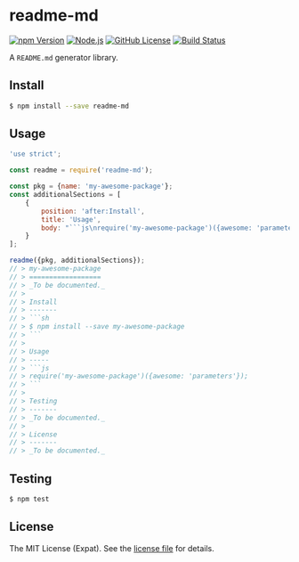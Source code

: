 readme-md
=========
[![npm Version][NPM VERSION BADGE]][NPM PAGE]
[![Node.js][NODE VERSION BADGE]][NODE PAGE]
[![GitHub License][LICENSE BADGE]][LICENSE PAGE]
[![Build Status][BUILD BADGE]][BUILD PAGE]

A `README.md` generator library.

Install
-------
```sh
$ npm install --save readme-md
```

Usage
-----
````js
'use strict';

const readme = require('readme-md');

const pkg = {name: 'my-awesome-package'};
const additionalSections = [
    {
        position: 'after:Install',
        title: 'Usage',
        body: "```js\nrequire('my-awesome-package')({awesome: 'parameters'});\n```"
    }
];

readme({pkg, additionalSections});
// > my-awesome-package
// > ==================
// > _To be documented._
// >
// > Install
// > -------
// > ```sh
// > $ npm install --save my-awesome-package
// > ```
// >
// > Usage
// > -----
// > ```js
// > require('my-awesome-package')({awesome: 'parameters'});
// > ```
// >
// > Testing
// > -------
// > _To be documented._
// >
// > License
// > -------
// > _To be documented._
````

Testing
-------
```sh
$ npm test
```

License
-------
The MIT License (Expat). See the [license file](LICENSE) for details.

[BUILD BADGE]: https://img.shields.io/travis/jbenner-radham/node-readme-md.svg?style=flat-square
[BUILD PAGE]: https://travis-ci.org/jbenner-radham/node-readme-md
[LICENSE BADGE]: https://img.shields.io/badge/license-MIT%20License-blue.svg?style=flat-square
[LICENSE PAGE]: https://github.com/jbenner-radham/node-readme-md/blob/master/LICENSE
[NODE PAGE]: https://nodejs.org/
[NODE VERSION BADGE]: https://img.shields.io/node/v/readme-md.svg?style=flat-square
[NPM PAGE]: https://www.npmjs.com/package/readme-md
[NPM VERSION BADGE]: https://img.shields.io/npm/v/readme-md.svg?style=flat-square
